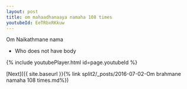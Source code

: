```yaml
---
layout: post
title: om mahaadhanaaya namaha 108 times
youtubeId: EeTRbxRKkuw
---
```

 
 
Om Naikathmane nama 
 
 -  Who does not have body 
 
  
 
  
 
 
 
 
 
 


{% include youtubePlayer.html id=page.youtubeId %}
 
[Next]({{ site.baseurl }}{% link  split2/_posts/2016-07-02-Om brahmane namaha 108 times.md%})
 
